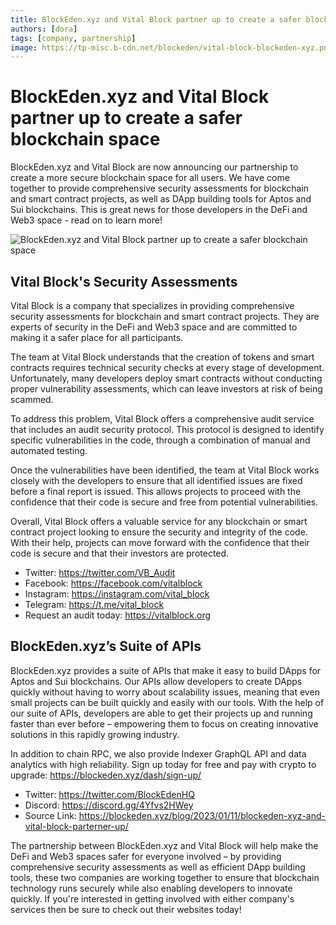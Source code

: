 ```yaml
---
title: BlockEden.xyz and Vital Block partner up to create a safer blockchain space
authors: [dora]
tags: [company, partnership]
image: https://tp-misc.b-cdn.net/blockeden/vital-block-blockeden-xyz.png
---
```


# BlockEden.xyz and Vital Block partner up to create a safer blockchain space

BlockEden.xyz and Vital Block are now announcing our partnership to create a more secure blockchain space for all users. We have come together to provide comprehensive security assessments for blockchain and smart contract projects, as well as DApp building tools for Aptos and Sui blockchains. This is great news for those developers in the DeFi and Web3 space - read on to learn more!

![BlockEden.xyz and Vital Block partner up to create a safer blockchain space](https://tp-misc.b-cdn.net/blockeden/vital-block-blockeden-xyz.png "BlockEden.xyz and Vital Block partner up to create a safer blockchain space")

## Vital Block's Security Assessments

Vital Block is a company that specializes in providing comprehensive security assessments for blockchain and smart contract projects. They are experts of security in the DeFi and Web3 space and are committed to making it a safer place for all participants.

The team at Vital Block understands that the creation of tokens and smart contracts requires technical security checks at every stage of development. Unfortunately, many developers deploy smart contracts without conducting proper vulnerability assessments, which can leave investors at risk of being scammed.

To address this problem, Vital Block offers a comprehensive audit service that includes an audit security protocol. This protocol is designed to identify specific vulnerabilities in the code, through a combination of manual and automated testing.

Once the vulnerabilities have been identified, the team at Vital Block works closely with the developers to ensure that all identified issues are fixed before a final report is issued. This allows projects to proceed with the confidence that their code is secure and free from potential vulnerabilities.

Overall, Vital Block offers a valuable service for any blockchain or smart contract project looking to ensure the security and integrity of the code. With their help, projects can move forward with the confidence that their code is secure and that their investors are protected.


* Twitter: https://twitter.com/VB_Audit
* Facebook: https://facebook.com/vitalblock
* Instagram: https://instagram.com/vital_block
* Telegram: https://t.me/vital_block
* Request an audit today: https://vitalblock.org

## BlockEden.xyz’s Suite of APIs

BlockEden.xyz provides a suite of APIs that make it easy to build DApps for Aptos and Sui blockchains. Our APIs allow developers to create DApps quickly without having to worry about scalability issues, meaning that even small projects can be built quickly and easily with our tools. With the help of our suite of APIs, developers are able to get their projects up and running faster than ever before – empowering them to focus on creating innovative solutions in this rapidly growing industry.

In addition to chain RPC, we also provide Indexer GraphQL API and data analytics with high reliability. Sign up today for free and pay with crypto to upgrade: https://blockeden.xyz/dash/sign-up/

* Twitter: https://twitter.com/BlockEdenHQ
* Discord: https://discord.gg/4Yfvs2HWey
* Source Link: https://blockeden.xyz/blog/2023/01/11/blockeden-xyz-and-vital-block-parterner-up/

The partnership between BlockEden.xyz and Vital Block will help make the DeFi and Web3 spaces safer for everyone involved – by providing comprehensive security assessments as well as efficient DApp building tools, these two companies are working together to ensure that blockchain technology runs securely while also enabling developers to innovate quickly. If you're interested in getting involved with either company's services then be sure to check out their websites today!

